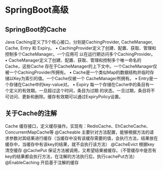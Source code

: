 # SpringBoot高级  
## SpringBoot的Cache  
Java Caching定义了5个核心接口，分别是CachingProvider, CacheManager, Cache, Entry
和 Expiry。
• CachingProvider定义了创建、配置、获取、管理和控制多个CacheManager。一个应用可
以在运行期访问多个CachingProvider。
• CacheManager定义了创建、配置、获取、管理和控制多个唯一命名的Cache，这些Cache
存在于CacheManager的上下文中。一个CacheManager仅被一个CachingProvider所拥有。
• Cache是一个类似Map的数据结构并临时存储以Key为索引的值。一个Cache仅被一个
CacheManager所拥有。
• Entry是一个存储在Cache中的key-value对。
• Expiry 每一个存储在Cache中的条目有一个定义的有效期。一旦超过这个时间，条目为过期
的状态。一旦过期，条目将不可访问、更新和删除。缓存有效期可以通过ExpiryPolicy设置。  
## 关于Cache的注解  
Cache 缓存接口，定义缓存操作。实现有：RedisCache、EhCacheCache、ConcurrentMapCache等
@Cacheable 主要针对方法配置，能够根据方法的请求参数对其结果进行缓存（当缓存中没有该缓存需要的值，会执行方法，结果放在缓存中，当缓存中有该key的结果，就不会执行该方法）
@CacheEvict 根据key清空缓存
@CachePut 保证方法被调用，又希望结果被缓存。（不管缓存中是否有key的结果都会执行方法，在注解的方法执行后，执行cachePut方法）
@EnableCaching 开启基于注解的缓存